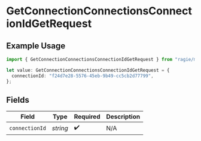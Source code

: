 # GetConnectionConnectionsConnectionIdGetRequest

## Example Usage

```typescript
import { GetConnectionConnectionsConnectionIdGetRequest } from "ragie/models/operations";

let value: GetConnectionConnectionsConnectionIdGetRequest = {
  connectionId: "f24d7e28-5576-45eb-9b49-cc5cb2d77799",
};
```

## Fields

| Field              | Type               | Required           | Description        |
| ------------------ | ------------------ | ------------------ | ------------------ |
| `connectionId`     | *string*           | :heavy_check_mark: | N/A                |